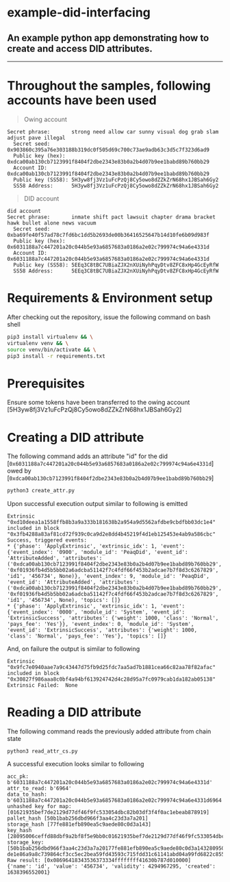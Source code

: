 # example-did-interfacing
## An example python app demonstrating how to create and access DID attributes.
---
# Throughout the samples, following accounts have been used

> Owing account
```
Secret phrase:       strong need allow car sunny visual dog grab slam adjust pave illegal
  Secret seed:       0x903860c395a76e303188b319dc0f505d69c700c73ae9adb63c3d5c7f323d6ad9
  Public key (hex):  0xdca00ab130cb7123991f8404f2dbe2343e83b0a2b4d07b9ee1babd89b760bb29
  Account ID:        0xdca00ab130cb7123991f8404f2dbe2343e83b0a2b4d07b9ee1babd89b760bb29
  Public key (SS58): 5H3yw8fj3Vz1uFcPzQj8Cy5owo8dZZkZrN68hx1JBSah6Gy2
  SS58 Address:      5H3yw8fj3Vz1uFcPzQj8Cy5owo8dZZkZrN68hx1JBSah6Gy2
```

> DID account
```
did account
Secret phrase:       inmate shift pact lawsuit chapter drama bracket hawk bullet alone news vacuum
  Secret seed:       0xba69fe40f57ad78c7fd6bc1dd5b2693de00b36416525647b14d10fe6b09d983f
  Public key (hex):  0x6031188a7c447201a20c044b5e93a6857683a0186a2e02c799974c94a6e4331d
  Account ID:        0x6031188a7c447201a20c044b5e93a6857683a0186a2e02c799974c94a6e4331d
  Public key (SS58): 5EEq3C8tBC7UBiaZJX2nXUiNyhPqyDtv8ZFC8xHp4GcEyRfW
  SS58 Address:      5EEq3C8tBC7UBiaZJX2nXUiNyhPqyDtv8ZFC8xHp4GcEyRfW
```

# Requirements & Environment setup
After checking out the repository, issue the following command on bash shell

```bash
pip3 install virtualenv && \
virtualenv venv && \
source venv/bin/activate && \
pip3 install -r requirements.txt
```

# Prerequisites
Ensure some tokens have been transferred to the owing account [5H3yw8fj3Vz1uFcPzQj8Cy5owo8dZZkZrN68hx1JBSah6Gy2]

# Creating a DID attribute
The following command adds an attribute "id" for the did [`0x6031188a7c447201a20c044b5e93a6857683a0186a2e02c799974c94a6e4331d`] owed by [`0xdca00ab130cb7123991f8404f2dbe2343e83b0a2b4d07b9ee1babd89b760bb29`]
```bash
python3 create_attr.py
```

Upon successful execution output similar to following is emitted
```
Extrinsic "0xd10deea1a1558ffb8b3a9a333b181638b2a954a9d5562afdbe9cbdfbb03dc1e4" included in block "0x3fb4288a83af81cd72f939c0ca9d2e8dd4b45219f4d1eb125453e4ab9a586cbc"
Success, triggered events:
* {'phase': 'ApplyExtrinsic', 'extrinsic_idx': 1, 'event': {'event_index': '0900', 'module_id': 'PeaqDid', 'event_id': 'AttributeAdded', 'attributes': ('0xdca00ab130cb7123991f8404f2dbe2343e83b0a2b4d07b9ee1babd89b760bb29', '0xf01936fb4d5b5bb02a6adcba51142f7c4fdf66f453b2adcae7b7f8d3c6267829', 'id1', '456734', None)}, 'event_index': 9, 'module_id': 'PeaqDid', 'event_id': 'AttributeAdded', 'attributes': ('0xdca00ab130cb7123991f8404f2dbe2343e83b0a2b4d07b9ee1babd89b760bb29', '0xf01936fb4d5b5bb02a6adcba51142f7c4fdf66f453b2adcae7b7f8d3c6267829', 'id1', '456734', None), 'topics': []}
* {'phase': 'ApplyExtrinsic', 'extrinsic_idx': 1, 'event': {'event_index': '0000', 'module_id': 'System', 'event_id': 'ExtrinsicSuccess', 'attributes': {'weight': 1000, 'class': 'Normal', 'pays_fee': 'Yes'}}, 'event_index': 0, 'module_id': 'System', 'event_id': 'ExtrinsicSuccess', 'attributes': {'weight': 1000, 'class': 'Normal', 'pays_fee': 'Yes'}, 'topics': []}
```

And, on failure the output is similar to following
```
Extrinsic "0x9fc7e0940aae7a9c43447d75fb9d25fdc7aa5ad7b1881cea66c82aa78f82afac" included in block "0x30827f986aaa8c0bf4a94bf613924742d4c28d95a7fc0979cab1da182ab05138"
Extrinsic Failed:  None
```


# Reading a DID attribute
The following command reads the previously added attribute from chain state

```
python3 read_attr_cs.py
```

A successful execution looks similar to following
```
acc_pk: b'6031188a7c447201a20c044b5e93a6857683a0186a2e02c799974c94a6e4331d'
attr_to_read: b'6964'
data_to_hash: b'6031188a7c447201a20c044b5e93a6857683a0186a2e02c799974c94a6e4331d6964'
unhashed key for map: [01621935bef7de2129d77df46f9fc533054dbc82b03df3f4f0ac1ebeab878919]
pallet_hash [50b1bab256dbd966f3aa4c23d3a7a201]
storage_hash [77fe881efb890ea5c9aede80c0d3a143]
key_hash [28095006ceffd88dbf9a2bf8f5e9bb0c01621935bef7de2129d77df46f9fc533054dbc82b03df3f4f0ac1ebeab878919]
storage_key: [50b1bab256dbd966f3aa4c23d3a7a20177fe881efb890ea5c9aede80c0d3a14328095006ceffd88dbf9a2bf8f5e9bb0c01621935bef7de2129d77df46f9fc533054dbc82b03df3f4f0ac1ebeab878919]
de1e86a9a8c739864cf3cc5ec2bea59fd43593c715fdd31c61141abd04a99fd6822c8558854ccde39a5684e7a56da27d
Raw result: [0x08696418343536373334ffffffff41630b787d010000]
{'name': 'id', 'value': '456734', 'validity': 4294967295, 'created': 1638396552001}
```